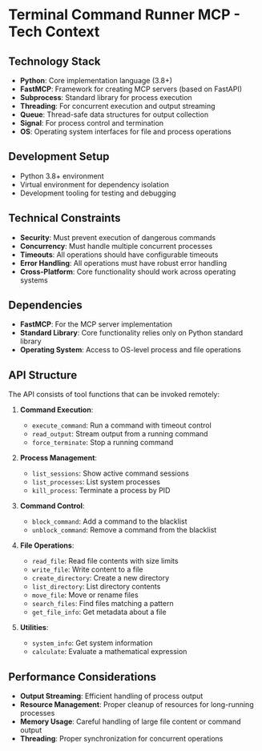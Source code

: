 # Terminal Command Runner MCP - Tech Context

## Technology Stack

- **Python**: Core implementation language (3.8+)
- **FastMCP**: Framework for creating MCP servers (based on FastAPI)
- **Subprocess**: Standard library for process execution
- **Threading**: For concurrent execution and output streaming
- **Queue**: Thread-safe data structures for output collection
- **Signal**: For process control and termination
- **OS**: Operating system interfaces for file and process operations

## Development Setup

- Python 3.8+ environment
- Virtual environment for dependency isolation
- Development tooling for testing and debugging

## Technical Constraints

- **Security**: Must prevent execution of dangerous commands
- **Concurrency**: Must handle multiple concurrent processes
- **Timeouts**: All operations should have configurable timeouts
- **Error Handling**: All operations must have robust error handling
- **Cross-Platform**: Core functionality should work across operating systems

## Dependencies

- **FastMCP**: For the MCP server implementation
- **Standard Library**: Core functionality relies only on Python standard library
- **Operating System**: Access to OS-level process and file operations

## API Structure

The API consists of tool functions that can be invoked remotely:

1. **Command Execution**:
   - `execute_command`: Run a command with timeout control
   - `read_output`: Stream output from a running command
   - `force_terminate`: Stop a running command

2. **Process Management**:
   - `list_sessions`: Show active command sessions
   - `list_processes`: List system processes
   - `kill_process`: Terminate a process by PID

3. **Command Control**:
   - `block_command`: Add a command to the blacklist
   - `unblock_command`: Remove a command from the blacklist

4. **File Operations**:
   - `read_file`: Read file contents with size limits
   - `write_file`: Write content to a file
   - `create_directory`: Create a new directory
   - `list_directory`: List directory contents
   - `move_file`: Move or rename files
   - `search_files`: Find files matching a pattern
   - `get_file_info`: Get metadata about a file

5. **Utilities**:
   - `system_info`: Get system information
   - `calculate`: Evaluate a mathematical expression

## Performance Considerations

- **Output Streaming**: Efficient handling of process output
- **Resource Management**: Proper cleanup of resources for long-running processes
- **Memory Usage**: Careful handling of large file content or command output
- **Threading**: Proper synchronization for concurrent operations 